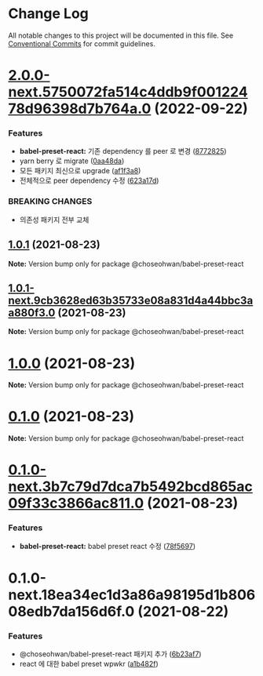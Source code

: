# Change Log

All notable changes to this project will be documented in this file.
See [Conventional Commits](https://conventionalcommits.org) for commit guidelines.

# [2.0.0-next.5750072fa514c4ddb9f00122478d96398d7b764a.0](https://github.com/ChoSeoHwan/library/compare/@choseohwan/babel-preset-react@1.0.1...@choseohwan/babel-preset-react@2.0.0-next.5750072fa514c4ddb9f00122478d96398d7b764a.0) (2022-09-22)


### Features

* **babel-preset-react:** 기존 dependency 를 peer 로 변경 ([8772825](https://github.com/ChoSeoHwan/library/commit/87728255638cc9e85951bb02aa47db0e3fea5f7a))
* yarn berry 로 migrate ([0aa48da](https://github.com/ChoSeoHwan/library/commit/0aa48da43affaffc7e4be0bec669bd1882c23dea))
* 모든 패키지 최신으로 upgrade ([af1f3a8](https://github.com/ChoSeoHwan/library/commit/af1f3a8e78d0aacf03e31bb67c8642b613c1ca13))
* 전체적으로 peer dependency 수정 ([623a17d](https://github.com/ChoSeoHwan/library/commit/623a17da457ab921480cb7a4e53ae94c00870943))


### BREAKING CHANGES

* 의존성 패키지 전부 교체





## [1.0.1](https://github.com/ChoSeoHwan/library/compare/@choseohwan/babel-preset-react@1.0.1-next.9cb3628ed63b35733e08a831d4a44bbc3aa880f3.0...@choseohwan/babel-preset-react@1.0.1) (2021-08-23)

**Note:** Version bump only for package @choseohwan/babel-preset-react





## [1.0.1-next.9cb3628ed63b35733e08a831d4a44bbc3aa880f3.0](https://github.com/ChoSeoHwan/library/compare/@choseohwan/babel-preset-react@1.0.0...@choseohwan/babel-preset-react@1.0.1-next.9cb3628ed63b35733e08a831d4a44bbc3aa880f3.0) (2021-08-23)

**Note:** Version bump only for package @choseohwan/babel-preset-react





# [1.0.0](https://github.com/ChoSeoHwan/library/compare/@choseohwan/babel-preset-react@0.1.0...@choseohwan/babel-preset-react@1.0.0) (2021-08-23)

**Note:** Version bump only for package @choseohwan/babel-preset-react





# [0.1.0](https://github.com/ChoSeoHwan/library/compare/@choseohwan/babel-preset-react@0.1.0-next.3b7c79d7dca7b5492bcd865ac09f33c3866ac811.0...@choseohwan/babel-preset-react@0.1.0) (2021-08-23)

**Note:** Version bump only for package @choseohwan/babel-preset-react





# [0.1.0-next.3b7c79d7dca7b5492bcd865ac09f33c3866ac811.0](https://github.com/ChoSeoHwan/library/compare/@choseohwan/babel-preset-react@0.1.0-next.18ea34ec1d3a86a98195d1b80608edb7da156d6f.0...@choseohwan/babel-preset-react@0.1.0-next.3b7c79d7dca7b5492bcd865ac09f33c3866ac811.0) (2021-08-23)


### Features

* **babel-preset-react:** babel preset react 수정 ([78f5697](https://github.com/ChoSeoHwan/library/commit/78f5697a280950a06eabafd8f15ac179ebe9331b))





# 0.1.0-next.18ea34ec1d3a86a98195d1b80608edb7da156d6f.0 (2021-08-22)


### Features

* @choseohwan/babel-preset-react 패키지 추가 ([6b23af7](https://github.com/ChoSeoHwan/library/commit/6b23af72740a334ebc038cad1ff246838a052bce))
* react 에 대한 babel preset wpwkr ([a1b482f](https://github.com/ChoSeoHwan/library/commit/a1b482f561d72abc66eccac3d39e91c9679dded6))
